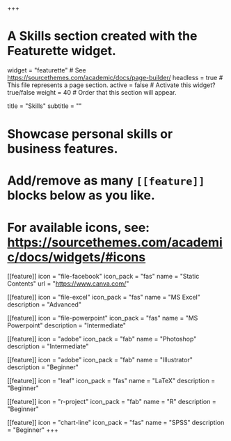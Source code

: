 +++
# A Skills section created with the Featurette widget.
widget = "featurette"  # See https://sourcethemes.com/academic/docs/page-builder/
headless = true  # This file represents a page section.
active = false  # Activate this widget? true/false
weight = 40  # Order that this section will appear.

title = "Skills"
subtitle = ""

# Showcase personal skills or business features.
# 
# Add/remove as many `[[feature]]` blocks below as you like.
# 
# For available icons, see: https://sourcethemes.com/academic/docs/widgets/#icons
  
[[feature]]
  icon = "file-facebook"
  icon_pack = "fas"
  name = "Static Contents"
  url = "https://www.canva.com/"  
  
[[feature]]
  icon = "file-excel"
  icon_pack = "fas"
  name = "MS Excel"
  description = "Advanced"
  
[[feature]]
  icon = "file-powerpoint"
  icon_pack = "fas"
  name = "MS Powerpoint"
  description = "Intermediate"

[[feature]]
  icon = "adobe"
  icon_pack = "fab"
  name = "Photoshop"
  description = "Intermediate"
  
[[feature]]
  icon = "adobe"
  icon_pack = "fab"
  name = "Illustrator"
  description = "Beginner"

[[feature]]
  icon = "leaf"
  icon_pack = "fas"
  name = "LaTeX"
  description = "Beginner"

[[feature]]
  icon = "r-project"
  icon_pack = "fab"
  name = "R"
  description = "Beginner"


[[feature]]
  icon = "chart-line"
  icon_pack = "fas"
  name = "SPSS"
  description = "Beginner"
+++
